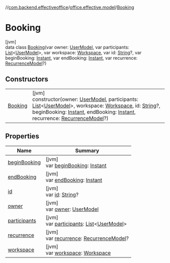 //[com.backend.effectiveoffice](IdeaProjects/labs-office-elevator/effectiveOfficeBackend/documentation/gfm/index.md)/[office.effective.model](IdeaProjects/labs-office-elevator/effectiveOfficeBackend/documentation/gfm/com.backend.effectiveoffice/office.effective.model/index.md)/[Booking](IdeaProjects/labs-office-elevator/effectiveOfficeBackend/documentation/gfm/com.backend.effectiveoffice/office.effective.model/-booking/index.md)

# Booking

[jvm]\
data class [Booking](IdeaProjects/labs-office-elevator/effectiveOfficeBackend/documentation/gfm/com.backend.effectiveoffice/office.effective.model/-booking/index.md)(var owner: [UserModel](IdeaProjects/labs-office-elevator/effectiveOfficeBackend/documentation/gfm/com.backend.effectiveoffice/office.effective.model/-user-model/index.md), var participants: [List](https://kotlinlang.org/api/latest/jvm/stdlib/kotlin.collections/-list/index.html)&lt;[UserModel](IdeaProjects/labs-office-elevator/effectiveOfficeBackend/documentation/gfm/com.backend.effectiveoffice/office.effective.model/-user-model/index.md)&gt;, var workspace: [Workspace](IdeaProjects/labs-office-elevator/effectiveOfficeBackend/documentation/gfm/com.backend.effectiveoffice/office.effective.model/-workspace/index.md), var id: [String](https://kotlinlang.org/api/latest/jvm/stdlib/kotlin/-string/index.html)?, var beginBooking: [Instant](https://docs.oracle.com/javase/8/docs/api/java/time/Instant.html), var endBooking: [Instant](https://docs.oracle.com/javase/8/docs/api/java/time/Instant.html), var recurrence: [RecurrenceModel](IdeaProjects/labs-office-elevator/effectiveOfficeBackend/documentation/gfm/com.backend.effectiveoffice/office.effective.model/-recurrence-model/index.md)?)

## Constructors

| | |
|---|---|
| [Booking](IdeaProjects/labs-office-elevator/effectiveOfficeBackend/documentation/gfm/com.backend.effectiveoffice/office.effective.model/-booking/-booking.md) | [jvm]<br>constructor(owner: [UserModel](IdeaProjects/labs-office-elevator/effectiveOfficeBackend/documentation/gfm/com.backend.effectiveoffice/office.effective.model/-user-model/index.md), participants: [List](https://kotlinlang.org/api/latest/jvm/stdlib/kotlin.collections/-list/index.html)&lt;[UserModel](IdeaProjects/labs-office-elevator/effectiveOfficeBackend/documentation/gfm/com.backend.effectiveoffice/office.effective.model/-user-model/index.md)&gt;, workspace: [Workspace](IdeaProjects/labs-office-elevator/effectiveOfficeBackend/documentation/gfm/com.backend.effectiveoffice/office.effective.model/-workspace/index.md), id: [String](https://kotlinlang.org/api/latest/jvm/stdlib/kotlin/-string/index.html)?, beginBooking: [Instant](https://docs.oracle.com/javase/8/docs/api/java/time/Instant.html), endBooking: [Instant](https://docs.oracle.com/javase/8/docs/api/java/time/Instant.html), recurrence: [RecurrenceModel](IdeaProjects/labs-office-elevator/effectiveOfficeBackend/documentation/gfm/com.backend.effectiveoffice/office.effective.model/-recurrence-model/index.md)?) |

## Properties

| Name | Summary |
|---|---|
| [beginBooking](IdeaProjects/labs-office-elevator/effectiveOfficeBackend/documentation/gfm/com.backend.effectiveoffice/office.effective.model/-booking/begin-booking.md) | [jvm]<br>var [beginBooking](IdeaProjects/labs-office-elevator/effectiveOfficeBackend/documentation/gfm/com.backend.effectiveoffice/office.effective.model/-booking/begin-booking.md): [Instant](https://docs.oracle.com/javase/8/docs/api/java/time/Instant.html) |
| [endBooking](IdeaProjects/labs-office-elevator/effectiveOfficeBackend/documentation/gfm/com.backend.effectiveoffice/office.effective.model/-booking/end-booking.md) | [jvm]<br>var [endBooking](IdeaProjects/labs-office-elevator/effectiveOfficeBackend/documentation/gfm/com.backend.effectiveoffice/office.effective.model/-booking/end-booking.md): [Instant](https://docs.oracle.com/javase/8/docs/api/java/time/Instant.html) |
| [id](IdeaProjects/labs-office-elevator/effectiveOfficeBackend/documentation/gfm/com.backend.effectiveoffice/office.effective.model/-booking/id.md) | [jvm]<br>var [id](IdeaProjects/labs-office-elevator/effectiveOfficeBackend/documentation/gfm/com.backend.effectiveoffice/office.effective.model/-booking/id.md): [String](https://kotlinlang.org/api/latest/jvm/stdlib/kotlin/-string/index.html)? |
| [owner](IdeaProjects/labs-office-elevator/effectiveOfficeBackend/documentation/gfm/com.backend.effectiveoffice/office.effective.model/-booking/owner.md) | [jvm]<br>var [owner](IdeaProjects/labs-office-elevator/effectiveOfficeBackend/documentation/gfm/com.backend.effectiveoffice/office.effective.model/-booking/owner.md): [UserModel](IdeaProjects/labs-office-elevator/effectiveOfficeBackend/documentation/gfm/com.backend.effectiveoffice/office.effective.model/-user-model/index.md) |
| [participants](IdeaProjects/labs-office-elevator/effectiveOfficeBackend/documentation/gfm/com.backend.effectiveoffice/office.effective.model/-booking/participants.md) | [jvm]<br>var [participants](IdeaProjects/labs-office-elevator/effectiveOfficeBackend/documentation/gfm/com.backend.effectiveoffice/office.effective.model/-booking/participants.md): [List](https://kotlinlang.org/api/latest/jvm/stdlib/kotlin.collections/-list/index.html)&lt;[UserModel](IdeaProjects/labs-office-elevator/effectiveOfficeBackend/documentation/gfm/com.backend.effectiveoffice/office.effective.model/-user-model/index.md)&gt; |
| [recurrence](IdeaProjects/labs-office-elevator/effectiveOfficeBackend/documentation/gfm/com.backend.effectiveoffice/office.effective.model/-booking/recurrence.md) | [jvm]<br>var [recurrence](IdeaProjects/labs-office-elevator/effectiveOfficeBackend/documentation/gfm/com.backend.effectiveoffice/office.effective.model/-booking/recurrence.md): [RecurrenceModel](IdeaProjects/labs-office-elevator/effectiveOfficeBackend/documentation/gfm/com.backend.effectiveoffice/office.effective.model/-recurrence-model/index.md)? |
| [workspace](IdeaProjects/labs-office-elevator/effectiveOfficeBackend/documentation/gfm/com.backend.effectiveoffice/office.effective.model/-booking/workspace.md) | [jvm]<br>var [workspace](IdeaProjects/labs-office-elevator/effectiveOfficeBackend/documentation/gfm/com.backend.effectiveoffice/office.effective.model/-booking/workspace.md): [Workspace](IdeaProjects/labs-office-elevator/effectiveOfficeBackend/documentation/gfm/com.backend.effectiveoffice/office.effective.model/-workspace/index.md) |
